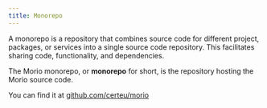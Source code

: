 ```yaml
---
title: Monorepo
---
```


A monorepo is a repository that combines source code for different project,
packages, or services into a single source code repository.  This facilitates
sharing code, functionality, and dependencies.

The Morio monorepo, or __monorepo__ for short, is the repository hosting the Morio source code.

You can find it at [github.com/certeu/morio](https://github.com/certeu/morio)

